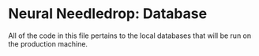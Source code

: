 # **Neural Needledrop:** Database
All of the code in this file pertains to the local databases that will be run on the production machine. 
